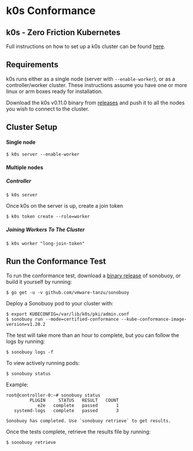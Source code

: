 # k0s Conformance 
## k0s - Zero Friction Kubernetes

Full instructions on how to set up a k0s cluster can be found [here](https://github.com/k0sproject/k0s/blob/main/docs/create-cluster.md).
## Requirements
k0s runs either as a single node (server with `--enable-worker`), or as a controller/worker cluster.
These instructions assume you have one or more linux or arm boxes ready for installation.

Download the k0s v0.11.0 binary from [releases](https://github.com/k0sproject/k0s/releases/v0.11.0) and push it to all the nodes you wish to connect to the cluster.

## Cluster Setup
#### Single node
```
$ k0s server --enable-worker
```
#### Multiple nodes
##### Controller
```
$ k0s server
```
Once k0s on the server is up, create a join token
```
$ k0s token create --role=worker
```
##### Joining Workers To The Cluster
```
$ k0s worker "long-join-token"
```
## Run the Conformance Test

To run the conformance test, download a [binary release](https://github.com/vmware-tanzu/sonobuoy/releases) of sonobuoy, or build it yourself by running:
```
$ go get -u -v github.com/vmware-tanzu/sonobuoy
```
Deploy a Sonobuoy pod to your cluster with:
```
$ export KUBECONFIG=/var/lib/k0s/pki/admin.conf
$ sonobuoy run --mode=certified-conformance --kube-conformance-image-version=v1.20.2
```
The test will take more than an hour to complete, but you can follow the logs by running:
```
$ sonobuoy logs -f
```
To view actively running pods:
```
$ sonobuoy status
```
Example:
```
root@controller-0:~# sonobuoy status
         PLUGIN     STATUS   RESULT   COUNT
            e2e   complete   passed       1
   systemd-logs   complete   passed       3

Sonobuoy has completed. Use `sonobuoy retrieve` to get results.
```

Once the tests complete, retrieve the results file by running:
```
$ sonobuoy retrieve
```
